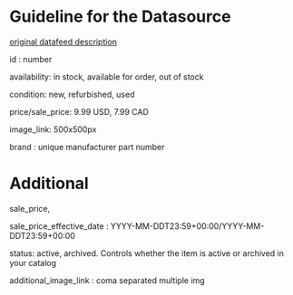 # Guideline for the Datasource 
[original datafeed description](https://business.facebook.com/business/help/120325381656392?id=725943027795860)

id : number

availability: in stock, available for order, out of stock

condition: new, refurbished, used

price/sale_price: 9.99 USD, 7.99 CAD

image_link: 500x500px

brand :  unique manufacturer part number

# Additional 

sale_price,

sale_price_effective_date : YYYY-MM-DDT23:59+00:00/YYYY-MM-DDT23:59+00:00

status: active, archived.  Controls whether the item is active or archived in your catalog

additional_image_link  : coma separated multiple img